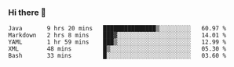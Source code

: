 ### Hi there 👋

<!--
**urzz/urzz** is a ✨ _special_ ✨ repository because its `README.md` (this file) appears on your GitHub profile.

Here are some ideas to get you started:

- 🔭 I’m currently working on ...
- 🌱 I’m currently learning ...
- 👯 I’m looking to collaborate on ...
- 🤔 I’m looking for help with ...
- 💬 Ask me about ...
- 📫 How to reach me: ...
- 😄 Pronouns: ...
- ⚡ Fun fact: ...
-->

<!--START_SECTION:waka-->
```text
Java       9 hrs 20 mins   ███████████████▒░░░░░░░░░   60.97 % 
Markdown   2 hrs 8 mins    ███▓░░░░░░░░░░░░░░░░░░░░░   14.01 % 
YAML       1 hr 59 mins    ███▒░░░░░░░░░░░░░░░░░░░░░   12.99 % 
XML        48 mins         █▒░░░░░░░░░░░░░░░░░░░░░░░   05.30 % 
Bash       33 mins         █░░░░░░░░░░░░░░░░░░░░░░░░   03.60 % 
```
<!--END_SECTION:waka-->
